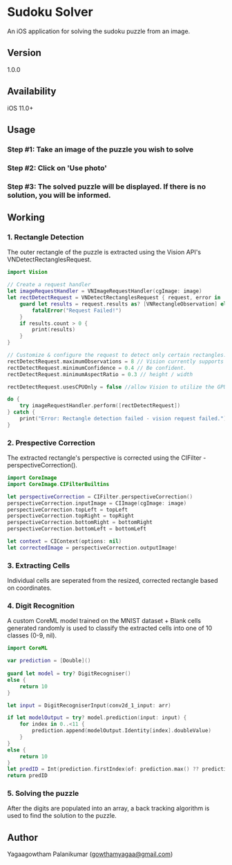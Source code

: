 # Sudoku Solver

An iOS application for solving the sudoku puzzle from an image.

## Version 

1.0.0

## Availability

iOS 11.0+

## Usage

### Step #1: Take an image of the puzzle you wish to solve

### Step #2: Click on 'Use photo'

### Step #3: The solved puzzle will be displayed. If there is no solution, you will be informed.

## Working

### 1. Rectangle Detection

The outer rectangle of the puzzle is extracted using the Vision API's VNDetectRectanglesRequest.

```swift
import Vision

// Create a request handler
let imageRequestHandler = VNImageRequestHandler(cgImage: image)
let rectDetectRequest = VNDetectRectanglesRequest { request, error in
    guard let results = request.results as? [VNRectangleObservation] else {
        fatalError("Request Failed!")
    }
    if results.count > 0 {
        print(results)
    }
}

// Customize & configure the request to detect only certain rectangles.
rectDetectRequest.maximumObservations = 8 // Vision currently supports up to 16.
rectDetectRequest.minimumConfidence = 0.4 // Be confident.
rectDetectRequest.minimumAspectRatio = 0.3 // height / width

rectDetectRequest.usesCPUOnly = false //allow Vision to utilize the GPU

do {
    try imageRequestHandler.perform([rectDetectRequest])
} catch {
    print("Error: Rectangle detection failed - vision request failed.")
}
```

### 2. Prespective Correction

The extracted rectangle's perspective is corrected using the CIFilter - perspectiveCorrection().

```swift
import CoreImage
import CoreImage.CIFilterBuiltins

let perspectiveCorrection = CIFilter.perspectiveCorrection()
perspectiveCorrection.inputImage = CIImage(cgImage: image)
perspectiveCorrection.topLeft = topLeft
perspectiveCorrection.topRight = topRight
perspectiveCorrection.bottomRight = bottomRight
perspectiveCorrection.bottomLeft = bottomLeft

let context = CIContext(options: nil)
let correctedImage = perspectiveCorrection.outputImage!
```

### 3. Extracting Cells

Individual cells are seperated from the resized, corrected rectangle based on coordinates.

### 4. Digit Recognition

A custom CoreML model trained on the MNIST dataset + Blank cells generated randomly is used to classify the extracted cells into one of 10 classes (0-9, nil).

```swift
import CoreML

var prediction = [Double]()
    
guard let model = try? DigitRecogniser()
else {
    return 10
}

let input = DigitRecogniserInput(conv2d_1_input: arr)

if let modelOutput = try? model.prediction(input: input) {
    for index in 0..<11 {
        prediction.append(modelOutput.Identity[index].doubleValue)
    }
}
else {
    return 10
}
let predID = Int(prediction.firstIndex(of: prediction.max() ?? prediction[9]) ?? 10)
return predID
```

### 5. Solving the puzzle

After the digits are populated into an array, a back tracking algorithm is used to find the solution to the puzzle.

## Author

Yagaagowtham Palanikumar (gowthamyagaa@gmail.com)
